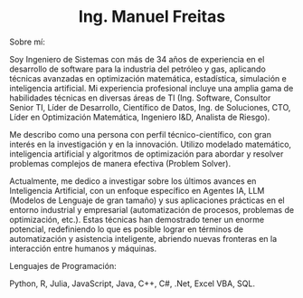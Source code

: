 <h1 align="center"><b>Ing. Manuel Freitas </b></h1>

Sobre mí:
  
Soy Ingeniero de Sistemas con más de 34 años de experiencia en el desarrollo de software para la industria del petróleo y gas, aplicando técnicas avanzadas en optimización matemática, estadística, simulación e inteligencia artificial.
Mi experiencia profesional incluye una amplia gama de habilidades técnicas en diversas áreas de TI (Ing. Software, Consultor Senior TI, Líder de Desarrollo, Científico de Datos, Ing. de Soluciones, CTO, Líder en Optimización Matemática, Ingeniero I&D, Analista de Riesgo).

Me describo como una persona con perfil técnico-científico, con gran interés en la investigación y en la innovación. Utilizo modelado matemático, inteligencia artificial y algoritmos de optimización para abordar y resolver problemas complejos de manera efectiva (Problem Solver). 

Actualmente, me dedico a investigar sobre los últimos avances en Inteligencia Artificial, con un enfoque específico en Agentes IA, LLM (Modelos de Lenguaje de gran tamaño) y sus aplicaciones prácticas en el entorno industrial y empresarial (automatización de procesos, problemas de optimización, etc.). Estas técnicas han demostrado tener un enorme potencial, redefiniendo lo que es posible lograr en términos de automatización y asistencia inteligente, abriendo nuevas fronteras en la interacción entre humanos y máquinas.

Lenguajes de Programación: 

Python, R, Julia, JavaScript, Java, C++, C#, .Net, Excel VBA, SQL.
